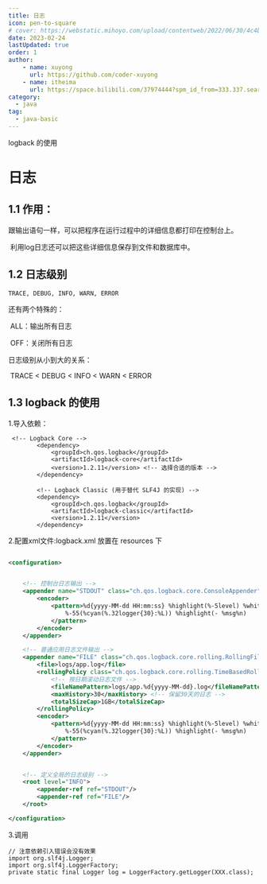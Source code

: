 ```yaml
---
title: 日志
icon: pen-to-square
# cover: https://webstatic.mihoyo.com/upload/contentweb/2022/06/30/4c4b8babc68ffedce9bd5766b60e1ae5_8781849729625946129.png
date: 2023-02-24
lastUpdated: true
order: 1
author: 
    - name: xuyong
      url: https://github.com/coder-xuyong
    - name: itheima
      url: https://space.bilibili.com/37974444?spm_id_from=333.337.search-card.all.click
category:
  - java
tag:
  - java-basic
---
```


logback 的使用

<!-- more -->
# 日志

## 1.1 作用：

​	跟输出语句一样，可以把程序在运行过程中的详细信息都打印在控制台上。

​	利用log日志还可以把这些详细信息保存到文件和数据库中。


## 1.2 日志级别

```
TRACE, DEBUG, INFO, WARN, ERROR
```

还有两个特殊的：

​	ALL：输出所有日志

​	OFF：关闭所有日志

日志级别从小到大的关系：

​	TRACE < DEBUG < INFO < WARN < ERROR



## 1.3 logback 的使用

1.导入依赖：

```shell
 <!-- Logback Core -->
        <dependency>
            <groupId>ch.qos.logback</groupId>
            <artifactId>logback-core</artifactId>
            <version>1.2.11</version> <!-- 选择合适的版本 -->
        </dependency>

        <!-- Logback Classic (用于替代 SLF4J 的实现) -->
        <dependency>
            <groupId>ch.qos.logback</groupId>
            <artifactId>logback-classic</artifactId>
            <version>1.2.11</version>
        </dependency>
```

2.配置xml文件:logback.xml 放置在 resources 下

```xml

<configuration>


    <!-- 控制台日志输出 -->
    <appender name="STDOUT" class="ch.qos.logback.core.ConsoleAppender">
        <encoder>
            <pattern>%d{yyyy-MM-dd HH:mm:ss} %highlight(%-5level) %white(-) %-15(%yellow([%10.20thread]))
                %-55(%cyan(%.32logger{30}:%L)) %highlight(- %msg%n)
            </pattern>
        </encoder>
    </appender>

    <!-- 普通应用日志文件输出 -->
    <appender name="FILE" class="ch.qos.logback.core.rolling.RollingFileAppender">
        <file>logs/app.log</file>
        <rollingPolicy class="ch.qos.logback.core.rolling.TimeBasedRollingPolicy">
            <!-- 按日期滚动日志文件 -->
            <fileNamePattern>logs/app.%d{yyyy-MM-dd}.log</fileNamePattern>
            <maxHistory>30</maxHistory> <!-- 保留30天的日志 -->
            <totalSizeCap>1GB</totalSizeCap>
        </rollingPolicy>
        <encoder>
            <pattern>%d{yyyy-MM-dd HH:mm:ss} %highlight(%-5level) %white(-) %-15(%yellow([%10.20thread]))
                %-55(%cyan(%.32logger{30}:%L)) %highlight(- %msg%n)
            </pattern>
        </encoder>
    </appender>


    <!-- 定义全局的日志级别 -->
    <root level="INFO">
        <appender-ref ref="STDOUT"/>
        <appender-ref ref="FILE"/>
    </root>

</configuration>

```

3.调用
```shell
// 注意依赖引入错误会没有效果
import org.slf4j.Logger;
import org.slf4j.LoggerFactory;
private static final Logger log = LoggerFactory.getLogger(XXX.class);
```

